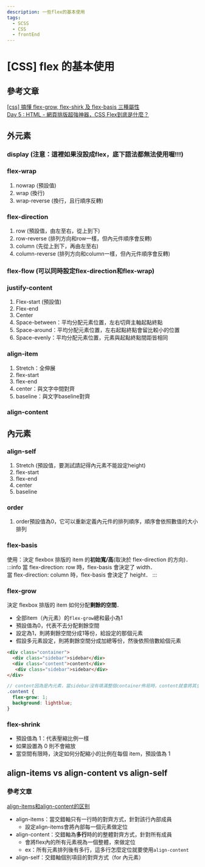 ```yaml
---
description: 一些flex的基本使用
tags:
  - SCSS
  - CSS
  - frontEnd
---
```

# [CSS] flex 的基本使用

## 參考文章
[[css] 搞懂 flex-grow, flex-shirk 及 flex-basis 三種屬性](https://blog.camel2243.com/2019/11/14/css-%E6%90%9E%E6%87%82-flex-grow-flex-shirk-%E5%8F%8A-flex-basis-%E4%B8%89%E7%A8%AE%E5%B1%AC%E6%80%A7/)  
[Day 5 : HTML - 網頁排版超強神器，CSS Flex到底是什麼？](https://ithelp.ithome.com.tw/articles/10267398)

## 外元素
### display **(注意：這裡如果沒設成flex，底下語法都無法使用喔!!!)**
### flex-wrap
  1. nowrap (預設值)
  2. wrap (換行)
  3. wrap-reverse (換行，且行順序反轉)
### flex-direction
  1. row (預設值，由左至右，從上到下)
  2. row-reverse (排列方向和row一樣，但內元件順序會反轉)
  3. column (先從上到下，再由左至右)
  4. column-reverse (排列方向和column一樣，但內元件順序會反轉)
### flex-flow (可以同時設定flex-direction和flex-wrap)
### justify-content
  1. Flex-start (預設值)
  2. Flex-end
  3. Center
  4. Space-between：平均分配元素位置，左右切齊主軸起點終點
  5. Space-around：平均分配元素位置，左右起點終點會留比較小的位置
  6. Space-evenly：平均分配元素位置，元素與起點終點間距皆相同
### align-item
  1. Stretch：全伸展
  2. flex-start
  3. flex-end
  4. center：與文字中間對齊
  5. baseline：與文字baseline對齊
### align-content

## 內元素
### align-self
  1. Stretch (預設值，要測試請記得內元素不能設定height)
  2. flex-start
  3. flex-end
  4. center
  5. baseline
### order
  1. order預設值為0，它可以重新定義內元件的排列順序，順序會依照數值的大小排列
### flex-basis
使用：決定 flexbox 排版的 item 的**初始寬/高**(取決於 flex-direction 的方向)．
:::info
當 flex-direction: row 時，flex-basis 會決定了 width．  
當 flex-direction: column 時，flex-basis 會決定了 height．
:::

### flex-grow
決定 flexbox 排版的 item 如何分配**剩餘的空間**．
* 全部item（內元素）的`flex-grow`總和最小為1
* 預設值為0，代表不去分配剩餘空間
* 設定為1，則將剩餘空間分成1等份，給設定的那個元素
* 假設多元素設定，則將剩餘空間分成加總等份，然後依照倍數給個元素
```html
<div class="container">
  <div class="sidebar">sidebar</div>
  <div class="content">content</div>
   <div class="sidebar">sidebar</div>
</div>
```
```scss
// content因為是內元素，當sidebar沒有填滿整個container佈局時，content就會將其全部填滿
.content {
  flex-grow: 1;
  background: lightblue;
}
```


### flex-shrink
* 預設值為 1：代表壓縮比例一樣
* 如果設置為 0 則不會縮放
* 當空間有限時，決定如何分配縮小的比例在每個 item，預設值為 1


## align-items vs align-content vs align-self 
### 參考文章
[align-items和align-content的区别](https://juejin.cn/post/6844903911690600456#heading-6)
* align-items：當交錯軸只有一行時的對齊方式，針對該行內部成員
  * 設定align-items會將內部每一個元素做定位
* align-content：交錯軸為**多行**時的的整體對齊方式，針對所有成員
  * 會將flex內的所有元素視為一個整體，來做定位
  * ex：所有元素排列後有多行，這多行怎麼定位就要使用`align-content`
* align-self：交錯軸個別項目的對齊方式（for 內元素）

